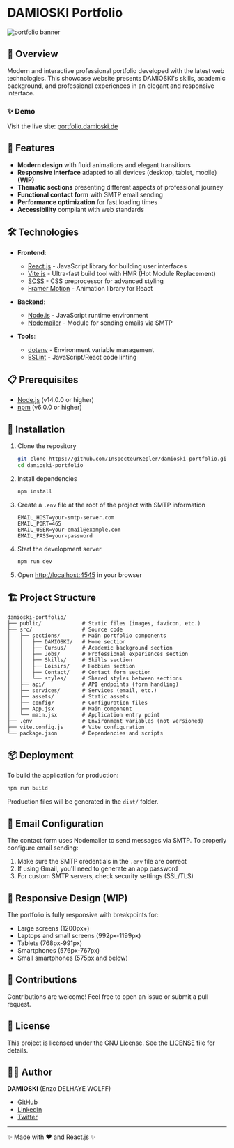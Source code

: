 # DAMIOSKI Portfolio

![portfolio banner](public/banner.png)

## 🌟 Overview

Modern and interactive professional portfolio developed with the latest web technologies. This showcase website presents DAMIOSKI's skills, academic background, and professional experiences in an elegant and responsive interface.

### ✨ Demo

Visit the live site: [portfolio.damioski.de](https://portfolio.damioski.de)

## 🚀 Features

- **Modern design** with fluid animations and elegant transitions
- **Responsive interface** adapted to all devices (desktop, tablet, mobile) **(WIP)**
- **Thematic sections** presenting different aspects of professional journey
- **Functional contact form** with SMTP email sending
- **Performance optimization** for fast loading times
- **Accessibility** compliant with web standards

## 🛠️ Technologies

- **Frontend**:
  - [React.js](https://reactjs.org/) - JavaScript library for building user interfaces
  - [Vite.js](https://vitejs.dev/) - Ultra-fast build tool with HMR (Hot Module Replacement)
  - [SCSS](https://sass-lang.com/) - CSS preprocessor for advanced styling
  - [Framer Motion](https://www.framer.com/motion/) - Animation library for React

- **Backend**:
  - [Node.js](https://nodejs.org/) - JavaScript runtime environment
  - [Nodemailer](https://nodemailer.com/) - Module for sending emails via SMTP

- **Tools**:
  - [dotenv](https://www.npmjs.com/package/dotenv) - Environment variable management
  - [ESLint](https://eslint.org/) - JavaScript/React code linting

## 📋 Prerequisites

- [Node.js](https://nodejs.org/) (v14.0.0 or higher)
- [npm](https://www.npmjs.com/) (v6.0.0 or higher)

## 🔧 Installation

1. Clone the repository
   ```bash
   git clone https://github.com/InspecteurKepler/damioski-portfolio.git
   cd damioski-portfolio
   ```

2. Install dependencies
   ```bash
   npm install
   ```

3. Create a `.env` file at the root of the project with SMTP information
   ```
   EMAIL_HOST=your-smtp-server.com
   EMAIL_PORT=465
   EMAIL_USER=your-email@example.com
   EMAIL_PASS=your-password
   ```

4. Start the development server
   ```bash
   npm run dev
   ```

5. Open [http://localhost:4545](http://localhost:4545) in your browser

## 🏗️ Project Structure

```
damioski-portfolio/
├── public/             # Static files (images, favicon, etc.)
├── src/                # Source code
│   ├── sections/       # Main portfolio components
│   │   ├── DAMIOSKI/   # Home section
│   │   ├── Cursus/     # Academic background section
│   │   ├── Jobs/       # Professional experiences section
│   │   ├── Skills/     # Skills section
│   │   ├── Loisirs/    # Hobbies section
│   │   ├── Contact/    # Contact form section
│   │   └── styles/     # Shared styles between sections
│   ├── api/            # API endpoints (form handling)
│   ├── services/       # Services (email, etc.)
│   ├── assets/         # Static assets
│   ├── config/         # Configuration files
│   ├── App.jsx         # Main component
│   └── main.jsx        # Application entry point
├── .env                # Environment variables (not versioned)
├── vite.config.js      # Vite configuration
└── package.json        # Dependencies and scripts
```

## 📦 Deployment

To build the application for production:

```bash
npm run build
```

Production files will be generated in the `dist/` folder.

## 📝 Email Configuration

The contact form uses Nodemailer to send messages via SMTP. To properly configure email sending:

1. Make sure the SMTP credentials in the `.env` file are correct
2. If using Gmail, you'll need to generate an app password
3. For custom SMTP servers, check security settings (SSL/TLS)

## 📱 Responsive Design (WIP)

The portfolio is fully responsive with breakpoints for:
- Large screens (1200px+)
- Laptops and small screens (992px-1199px)
- Tablets (768px-991px)
- Smartphones (576px-767px)
- Small smartphones (575px and below)

## 🤝 Contributions

Contributions are welcome! Feel free to open an issue or submit a pull request.

## 📄 License

This project is licensed under the GNU License. See the [LICENSE](LICENSE) file for details.

## 👨‍💻 Author

**DAMIOSKI** (Enzo DELHAYE WOLFF)

- [GitHub](https://github.com/InspecteurKepler)
- [LinkedIn](https://www.linkedin.com/in/enzo-delhaye-wolff/)
- [Twitter](https://x.com/DAMIOSKI/)

---

✨ Made with ❤️ and React.js ✨
